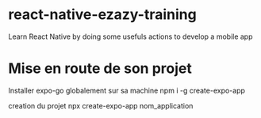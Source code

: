 # react-native-ezazy-training
Learn React Native by doing some usefuls actions to develop a mobile app

# Mise en route de son projet
Installer expo-go globalement sur sa machine
npm i -g create-expo-app

creation du projet 
npx create-expo-app nom_application
